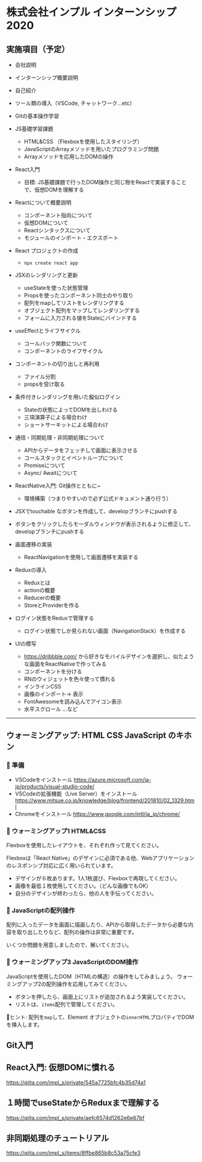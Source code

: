 # 株式会社インプル インターンシップ2020


## 実施項目（予定）

- 会社説明
- インターンシップ概要説明
- 自己紹介
- ツール類の導入（VSCode, チャットワーク...etc）
- Gitの基本操作学習

- JS基礎学習課題
  - HTML&CSS （Flexboxを使用したスタイリング）
  - JavaScriptのArrayメソッドを用いたプログラミング問題
  - Arrayメソッドを応用したDOMの操作

- React入門
  - 目標: JS基礎課題で行ったDOM操作と同じ物をReactで実装することで、仮想DOMを理解する

- Reactについて概要説明
  - コンポーネント指向について
  - 仮想DOMについて
  - Reactシンタックスについて
  - モジュールのインポート・エクスポート

- React プロジェクトの作成
  - `npx create react app`

- JSXのレンダリングと更新
  - useStateを使った状態管理
  - Propsを使ったコンポーネント同士のやり取り
  - 配列をmapしてリストをレンダリングする
  - オブジェクト配列をマップしてレンダリングする
  - フォームに入力される値をStateにバインドする

- useEffectとライフサイクル
  - コールバック関数について
  - コンポーネントのライフサイクル

- コンポーネントの切り出しと再利用
  - ファイル分割
  - propsを受け取る

- 条件付きレンダリングを用いた擬似ログイン
  - Stateの状態によってDOMを出しわける
  - 三項演算子による場合わけ
  - ショートサーキットによる場合わけ
  
- 通信・同期処理・非同期処理について
  - APIからデータをフェッチして画面に表示させる
  - コールスタックとイベントループについて
  - Promiseについて
  - Async/ Awaitについて

- ReactNative入門: Git操作とともに~
  - 環境構築（つまりやすいので必ず公式ドキュメント通り行う）

- JSXでtouchable なボタンを作成して、developブランチにpushする
- ボタンをクリックしたらモーダルウィンドウが表示されるように修正して、developブランチにpushする

- 画面遷移の実装
  - ReactNavigationを使用して画面遷移を実装する
  
- Reduxの導入
  - Reduxとは
  - actionの概要
  - Reducerの概要
  - StoreとProviderを作る
  
- ログイン状態をReduxで管理する
  - ログイン状態でしか見られない画面（NavigationStack）を作成する

- UIの模写
  - https://dribbble.com/ から好きなモバイルデザインを選択し、似たような画面をReactNativeで作ってみる
  - コンポーネントを分ける
  - RNのウィジェットを色々使って慣れる
  - インラインCSS
  - 画像のインポート-> 表示
  - FontAwesomeを読み込んでアイコン表示
  - 水平スクロール  ...など

  


---

## ウォーミングアップ: HTML CSS JavaScript のキホン


### 🍼 準備

- VSCodeをインストール https://azure.microsoft.com/ja-jp/products/visual-studio-code/
- VSCodeの拡張機能（Live Server）をインストール https://www.mitsue.co.jp/knowledge/blog/frontend/201810/02_1329.html
- Chromeをインストール https://www.google.com/intl/ja_jp/chrome/
  


### 🦒 ウォーミングアップ1 HTML&CSS


Flexboxを使用したレイアウトを、それぞれ作って見てください。

Flexboxは「React Native」のデザインに必須である他、Webアプリケーションのレスポンシブ対応に広く用いられています。

- デザインが６枚あります。1人1枚選び、Flexboxで再現してください。
- 画像を最低１枚使用してください。（どんな画像でもOK）
- 自分のデザインが終わったら、他の人を手伝ってください。


### 🐍 JavaScriptの配列操作

配列に入ったデータを画面に描画したり、APIから取得したデータから必要な内容を取り出したりなど、配列の操作は非常に重要です。

いくつか問題を用意しましたので、解いてください。


### 🐘 ウォーミングアップ3 JavaScriptのDOM操作

JavaScriptを使用したDOM（HTMLの構造）の操作をしてみましょう。
ウォーミングアップ2の配列操作を応用してみてください。

- ボタンを押したら、画面上にリストが追加されるよう実装してください。
- リストは、`items`配列で管理してください。

💬ヒント: 
配列を`map`して、Element オブジェクトの`innerHTML`プロパティでDOMを挿入します。



## Git入門


## React入門: 仮想DOMに慣れる

https://qiita.com/impl_s/private/545a7725bfc4b35d74a1


##  １時間でuseStateからReduxまで理解する

https://qiita.com/impl_s/private/aefc6574d1262e6e67bf


## 非同期処理のチュートリアル

https://qiita.com/impl_s/items/8ffbe865b8c53a75cfe3
